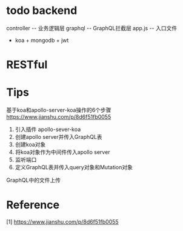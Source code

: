 # todo backend
controller -- 业务逻辑层
graphql -- GraphQL拦截层
app.js -- 入口文件

* koa + mongodb + jwt

# RESTful

# Tips
基于koa和apollo-server-koa操作的6个步骤
https://www.jianshu.com/p/8d6f51fb0055
1. 引入插件 apollo-sever-koa
2. 创建apollo server并传入GraphQL表
3. 创建koa对象
4. 将koa对象作为中间件传入apollo server
5. 监听端口
6. 定义GraphQL表并传入query对象和Mutation对象

GraphQL中的文件上传

# Reference
[1] https://www.jianshu.com/p/8d6f51fb0055
   
